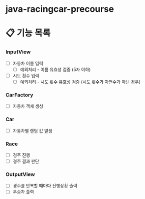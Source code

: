 # java-racingcar-precourse

# **📋 기능 목록**

### InputView

- [ ]  자동차 이름 입력
   - [ ]  예외처리 - 이름 유효성 검증 (5자 이하)
- [ ]  시도 횟수 입력
   - [ ]  예외처리 - 시도 횟수 유효성 검증 (시도 횟수가 자연수가 아닌 경우)

### CarFactory

- [ ]  자동차 객체 생성

### Car

- [ ]  자동차별 랜덤 값 발생

### Race

- [ ]  경주 진행 
- [ ]  경주 결과 판단

### OutputView

- [ ]  경주를 반복할 때마다 진행상황 출력
- [ ]  우승자 출력